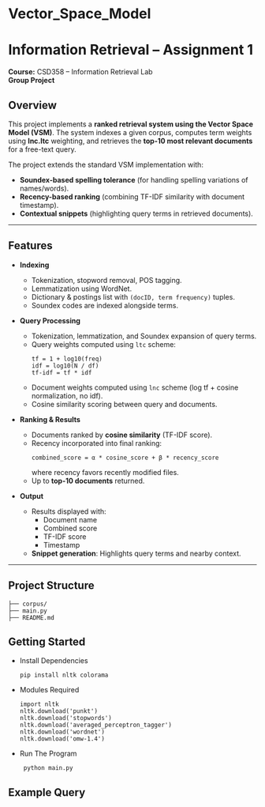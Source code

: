 # Vector_Space_Model
# Information Retrieval – Assignment 1  
**Course:** CSD358 – Information Retrieval Lab  
**Group Project**  

##  Overview  
This project implements a **ranked retrieval system using the Vector Space Model (VSM)**. The system indexes a given corpus, computes term weights using **lnc.ltc** weighting, and retrieves the **top-10 most relevant documents** for a free-text query.  

The project extends the standard VSM implementation with:  
- **Soundex-based spelling tolerance** (for handling spelling variations of names/words).  
- **Recency-based ranking** (combining TF-IDF similarity with document timestamp).  
- **Contextual snippets** (highlighting query terms in retrieved documents).  

---

##  Features  
- **Indexing**  
  - Tokenization, stopword removal, POS tagging.  
  - Lemmatization using WordNet.  
  - Dictionary & postings list with `(docID, term frequency)` tuples.  
  - Soundex codes are indexed alongside terms.  

- **Query Processing**  
  - Tokenization, lemmatization, and Soundex expansion of query terms.  
  - Query weights computed using `ltc` scheme:  
    ```
    tf = 1 + log10(freq)
    idf = log10(N / df)
    tf-idf = tf * idf
    ```  
  - Document weights computed using `lnc` scheme (log tf + cosine normalization, no idf).  
  - Cosine similarity scoring between query and documents.  

- **Ranking & Results**  
  - Documents ranked by **cosine similarity** (TF-IDF score).  
  - Recency incorporated into final ranking:  
    ```
    combined_score = α * cosine_score + β * recency_score
    ```  
    where recency favors recently modified files.  
  - Up to **top-10 documents** returned.  

- **Output**  
  - Results displayed with:  
    - Document name  
    - Combined score  
    - TF-IDF score  
    - Timestamp  
  - **Snippet generation**: Highlights query terms and nearby context.  

---

## Project Structure  
```
├── corpus/ 
├── main.py 
├── README.md 
```

## Getting Started

- Install Dependencies
   
   ```
   pip install nltk colorama
   ```

 - Modules Required

   ```
   import nltk
   nltk.download('punkt')
   nltk.download('stopwords')
   nltk.download('averaged_perceptron_tagger')
   nltk.download('wordnet')
   nltk.download('omw-1.4')   

   ```

 - Run The Program

   ```
    python main.py
   ```
   
## Example Query





